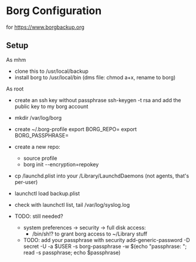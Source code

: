 # Borg Configuration

for https://www.borgbackup.org

## Setup

As mhm
* clone this to /usr/local/backup
* install borg to /usr/local/bin 
  (dms file: chmod a+x, rename to borg)

As root
* create an ssh key without passphrase
    ssh-keygen -t rsa
  and add the public key to my borg account
* mkdir /var/log/borg
* create ~/.borg-profile
    export BORG_REPO=<your repo>
    export BORG_PASSPHRASE=<yours>
* create a new repo:
  * source profile
  * borg init --encryption=repokey
* cp <gitclone>/launchd.plist into your /Library/LaunchdDaemons (not agents, that's per-user)
* launchctl load backup.plist
* check with launchctl list, tail /var/log/syslog.log

* TODO: still needed?
  * system preferences -> security -> full disk access:
    * /bin/sh!? to grant borg access to ~/Library stuff 
  * TODO:
     add your passphrase with
        security add-generic-password -D secret -U -a $USER -s borg-passphrase -w $(echo "passphrase: "; read -s passphrase; echo $passphrase)
